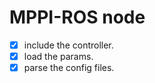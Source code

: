 # MPPI-ROS node

- [X] include the controller.
- [X] load the params.
- [X] parse the config files.
